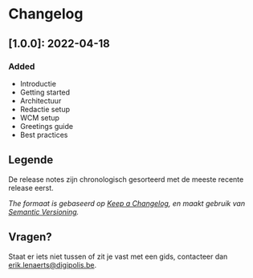 # Changelog

## [1.0.0]: 2022-04-18

### Added
- Introductie
- Getting started
- Architectuur
- Redactie setup
- WCM setup
- Greetings guide
- Best practices


## Legende
De release notes zijn chronologisch gesorteerd met de meeste recente release eerst. 

*The formaat is gebaseerd op [Keep a Changelog](https://keepachangelog.com/en/1.0.0/), en maakt gebruik van [Semantic Versioning](https://semver.org/spec/v2.0.0.html).* 

## Vragen?
Staat er iets niet tussen of zit je vast met een gids, contacteer dan erik.lenaerts@digipolis.be.
